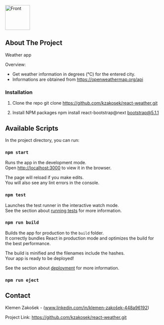 <!-- Image -->

 <img src="../Images/front.png" alt="Front" width="80" height="80">

<!-- ABOUT THE PROJECT -->
## About The Project

Weather app

Overview:
* Get weather information in degrees (°C) for the entered city. 
* Informations are obtained from https://openweathermap.org/api

<!-- INSTALLATION -->
### Installation

1. Clone the repo
   git clone https://github.com/kzakosek/react-weather.git
  
2. Install NPM packages
   npm install react-bootstrap@next bootstrap@5.1.1

## Available Scripts

In the project directory, you can run:

### `npm start`

Runs the app in the development mode.\
Open [http://localhost:3000](http://localhost:3000) to view it in the browser.

The page will reload if you make edits.\
You will also see any lint errors in the console.

### `npm test`

Launches the test runner in the interactive watch mode.\
See the section about [running tests](https://facebook.github.io/create-react-app/docs/running-tests) for more information.

### `npm run build`

Builds the app for production to the `build` folder.\
It correctly bundles React in production mode and optimizes the build for the best performance.

The build is minified and the filenames include the hashes.\
Your app is ready to be deployed!

See the section about [deployment](https://facebook.github.io/create-react-app/docs/deployment) for more information.

### `npm run eject`

<!-- CONTACT -->
## Contact

Klemen Zakošek - (www.linkedin.com/in/klemen-zakošek-448a96192)

Project Link: https://github.com/kzakosek/react-weather.git

